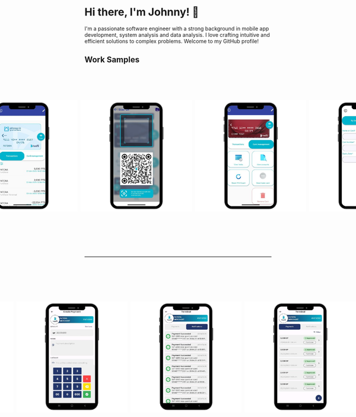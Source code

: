 # Hi there, I'm Johnny! 👋

I'm a passionate software engineer with a strong background in mobile app development, system analysis and data analysis. I love crafting intuitive and efficient solutions to complex problems. Welcome to my GitHub profile!

## Work Samples


<div style="display: flex; justify-content: center; align-items: center;">
        <div style="margin-left: 15px;">
      <strong>Fatora Mobile App</strong><br>E-Payment mobile application, user can add his bank cards and use the to pay with QR, track his payments and control his card with multible actions (change pin, disable, reset pin count), also user can pay his bills online.
    </div>
  <img src="https://raw.githubusercontent.com/johnykoudsi/johnykoudsi/main/images/Fatora Home.png" alt="Fatora Home" width="300" height="300">
  &nbsp;&nbsp;
  <img src="https://raw.githubusercontent.com/johnykoudsi/johnykoudsi/main/images/Transactions.png" alt="Transactions" width="300" height="300">
  &nbsp;&nbsp;
  <img src="https://raw.githubusercontent.com/johnykoudsi/johnykoudsi/main/images/Pay Now.png" alt="Pay Now" width="300" height="300">
  &nbsp;&nbsp;
  <img src="https://raw.githubusercontent.com/johnykoudsi/johnykoudsi/main/images/Card Management.png" alt="Card Management" width="300" height="300">
          &nbsp;&nbsp;
  <img src="https://raw.githubusercontent.com/johnykoudsi/johnykoudsi/main/images/Add Card.png" alt="Add Card" width="300" height="300">
          &nbsp;&nbsp;
 <img src="https://raw.githubusercontent.com/johnykoudsi/johnykoudsi/main/images/Limits.png" alt="Limits" width="300" height="300">
          &nbsp;&nbsp;
</div>

<hr style="margin: 40px 0; border: none; border-top: 2px solid #ccc;">

<div style="display: flex; justify-content: center; align-items: center;">
        <div style="margin-left: 15px;">
      <strong>Merchant App</strong><br>Mobile application for merchants, allow them to make payments, view transactions, and recieve notifications. the application uses security methods to encrypt and decrypt data. The application is built using .Net for backend and Flutter for frontend. 
    </div>
  <img src="https://raw.githubusercontent.com/johnykoudsi/johnykoudsi/main/images/Merchant Home.png" alt="Merchant Home" width="300" height="300">
  &nbsp;&nbsp;
  <img src="https://raw.githubusercontent.com/johnykoudsi/johnykoudsi/main/images/Filter.png" alt="Filter" width="300" height="300">
  &nbsp;&nbsp;
  <img src="https://raw.githubusercontent.com/johnykoudsi/johnykoudsi/main/images/Add Payment.png" alt="Add Payment" width="300" height="300">
  &nbsp;&nbsp;
  <img src="https://raw.githubusercontent.com/johnykoudsi/johnykoudsi/main/images/Notifications.png" alt="Notifications" width="300" height="300">
          &nbsp;&nbsp;
  <img src="https://raw.githubusercontent.com/johnykoudsi/johnykoudsi/main/images/Payments.png" alt="Payments" width="300" height="300">
          &nbsp;&nbsp;
 <img src="https://raw.githubusercontent.com/johnykoudsi/johnykoudsi/main/images/Limits.png" alt="Limits" width="300" height="300">
          &nbsp;&nbsp;
<!-- </div>
<table>
    <tr>
    <td>
      <img src="https://raw.githubusercontent.com/johnykoudsi/johnykoudsi/main/images/Fatora User.png" alt="Fatora User" width="750" height="250">
    </td>
    <td style="padding-left: 20px;">
      <strong>Fatora:</strong> E-Payment mobile application, user can add his bank cards and use the to pay with QR, track his payments and control his card with multible actions (change pin, disable, reset pin count), also user can pay his bills online.
    </td>
  </tr>
  <tr>
    <td>
      <img src="https://raw.githubusercontent.com/johnykoudsi/johnykoudsi/main/images/Go Resume.png" alt="Go Resume" width="750" height="250">
    </td>
    <td style="padding-left: 20px;">
      <strong>Go Resume:</strong> a smart recruitment system with two mobile applications, one for the applicant and the other for the employer, and a web portal for user management and statistics.
    </td>
  </tr>
  <tr>
    <td>
      <img src="https://raw.githubusercontent.com/johnykoudsi/johnykoudsi/main/images/Nostra Casa.png" alt="Nostra Casa" width="750" height="250">
    </td>
    <td style="padding-left: 20px;">
      <strong>Nostra Casa:</strong> a real estates mobile application, allows users to browse estates and publish their own estates, provide a wide range of filters, VR view, and integration with google maps for better location services.
    </td>
  </tr>
</table>
 -->


## Skills

<div style="display: flex; justify-content: center; align-items: center;">
  <img src="https://raw.githubusercontent.com/johnykoudsi/johnykoudsi/main/images/flutter.png" alt="Flutter" width="100" height="100">
  &nbsp;&nbsp;
  <img src="https://raw.githubusercontent.com/johnykoudsi/johnykoudsi/main/images/js.png" alt="Javascript" width="100" height="100">
  &nbsp;&nbsp;
  <img src="https://raw.githubusercontent.com/johnykoudsi/johnykoudsi/main/images/adobe.png" alt="adobe animate" width="100" height="100">
  &nbsp;&nbsp;&nbsp;&nbsp;&nbsp;
  <img src="https://raw.githubusercontent.com/johnykoudsi/johnykoudsi/main/images/UM.png" alt="UML" width="100" height="110">
   &nbsp;
    <img src="https://raw.githubusercontent.com/johnykoudsi/johnykoudsi/main/images/java.png" alt="Java" width="100" height="100">
  &nbsp;
    <img src="https://raw.githubusercontent.com/johnykoudsi/johnykoudsi/main/images/C++.png" alt="C++" width="100" height="100">
</div>



## Contact Me

Feel free to reach out to me:

- [LinkedIn](https://www.linkedin.com/in/johny-koudsi-3a66b2239)
- [Email](johnykodsy@gmail.com)

Let's connect and build amazing things together! 🚀
